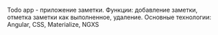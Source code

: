 Todo app - приложение заметки.
Функции: добавление заметки, отметка заметки как выполненное, удаление.
Основные технологии: Angular, CSS, Materialize, NGXS